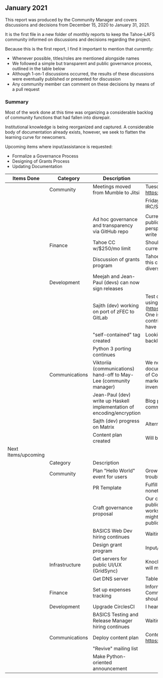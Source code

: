 ## January 2021

This report was produced by the Community Manager and covers discussions and decisions from December 15, 2020 to January 31, 2021.

It is the first file in a new folder of monthly reports to keep the Tahoe-LAFS community informed on discussions and decisions regarding the project.

Because this is the first report, I find it important to mention that currently:

+ Whenever possible, titles/roles are mentioned alongside names
+ We followed a simple but transparent and public governance process, outlined in the table below
+ Although 1-on-1 discussions occurred, the results of these discussions were eventually published or presented for discussion
+ Any community member can comment on these decisions by means of a pull request

### Summary

Most of the work done at this time was organizing a considerable backlog of community functions that had fallen into disrepair.

Institutional knowledge is being reorganized and captured. A considerable body of documentation already exists, however, we seek to flatten the learning curve for newcomers.

Upcoming items where input/assistance is requested:

+ Formalize a Governance Process
+ Designing of Grants Process
+ Updating Documentation

| Items Done          | Category       | Description                                                                  | Notes                                                                                                                                                                                                         |
|---------------------|----------------|------------------------------------------------------------------------------|---------------------------------------------------------------------------------------------------------------------------------------------------------------------------------------------------------------|
|                     | Community      | Meetings moved from Mumble to Jitsi                                          | Tuesdays 18:00 UTC +1 @ https://meet.jit.si/TahoeLAFSNutsAndBolts                                                                                                                                             |
|                     |                |                                                                              | Fridays 16:30 UTC +1 @ TBD via IRC/Slack                                                                                                                                                                      |
|                     |                |                                                                              |                                                                                                                                                                                                               |
|                     |                | Ad hoc governance and transparency via GitHub repo                           | Current consensus protocol: discuss at public weekly meetings, hear perspectives/objections, make decisions, write up into public repo                                                                        |
|                     | Finance        | Tahoe CC w/$250/mo limit                                                     | Should be more than enough for our current needs                                                                                                                                                              |
|                     |                | Discussion of grants program                                                 | Tahoe Fund has line item for grants and this can be used for building diversity/inclusion talent pipeline                                                                                                     |
|                     | Development    | Meejah and Jean-Paul (devs) can now sign releases                            |                                                                                                                                                                                                               |
|                     |                | Sajith (dev) working on port of zFEC to GitLab                               | Test case for larger migration off Trac; using Tracboat (https://github.com/tracboat/tracboat). One issue is that we want to preserve contributor records of people who don't have GitLab accounts            |
|                     |                | "self-contained" tag created                                                 | Looking for a way to speed along backlogged, non-urgent tasks                                                                                                                                                 |
|                     |                | Python 3 porting continues                                                   |                                                                                                                                                                                                               |
|                     | Communications | Viktoriia (communications) hand-off to May-Lee (community manager)           | We now have three extremely useful documents, thanks to Viktoriia: our Code of Conduct, an Executive Summary from a marketing/branding perspective and inventory/suggestions for the website                  |
|                     |                | Jean-Paul (dev) write up Haskell implementation of encoding/encryption       | Blog post/content; also great for community                                                                                                                                                                   |
|                     |                | Sajth (dev) progress on Matrix                                               | Alternative to Slack                                                                                                                                                                                          |
|                     |                | Content plan created                                                         | Will be deployed in February                                                                                                                                                                                  |
| Next Items/upcoming |                |                                                                              |                                                                                                                                                                                                               |
|                     | Category       | Description                                                                  |                                                                                                                                                                                                               |
|                     | Community      | Plan "Hello World" event for users                                           | Grow users of Tahoe-LAFS and troubleshoot UX                                                                                                                                                                  |
|                     |                | PR Template                                                                  | Fulfill GitHub "Community" rubric; useful nonetheless                                                                                                                                                         |
|                     |                | Craft governance proposal                                                    | Our current governance structure, while publicly available and consensus-based, works fine for our current size. However, it might be good to formally commit to a public document. |
|                     |                | BASICS Web Dev hiring continues                                              | Waiting on updates                                                                                                                                                                                            |
|                     |                | Design grant program                                                         | Input/ideas being taken at this point                                                                                                                                                                         |
|                     | Infrastructure | Get servers for public UI/UX (GridSync)                                      | Knocking out one technical requirement will make things easier for new users                                                                                                                                  |
|                     |                | Get DNS server                                                               | Table stakes                                                                                                                                                                                                  |
|                     | Finance        | Set up expenses tracking                                                     | Informally handled and tracked by Community Manager (May-Lee); system should formalize                                                                                                                                  |
|                     | Development    | Upgrade CirclesCI                                                            | I hear they take bribes                                                                                                                                                                                       |
|                     |                | BASICS Testing and Release Manager hiring continues                          | Waiting on updates                                                                                                                                                                                            |
|                     | Communications | Deploy content plan                                                          | Content plan will be published in https://github.com/tahoe-lafs/community                                                                                                                                                        |
|                     |                | "Revive" mailing list                                                        |                                                                                                                                                                                                               |
|                     |                | Make Python-oriented announcement                                            |                                                                                                                                                                                                               |
